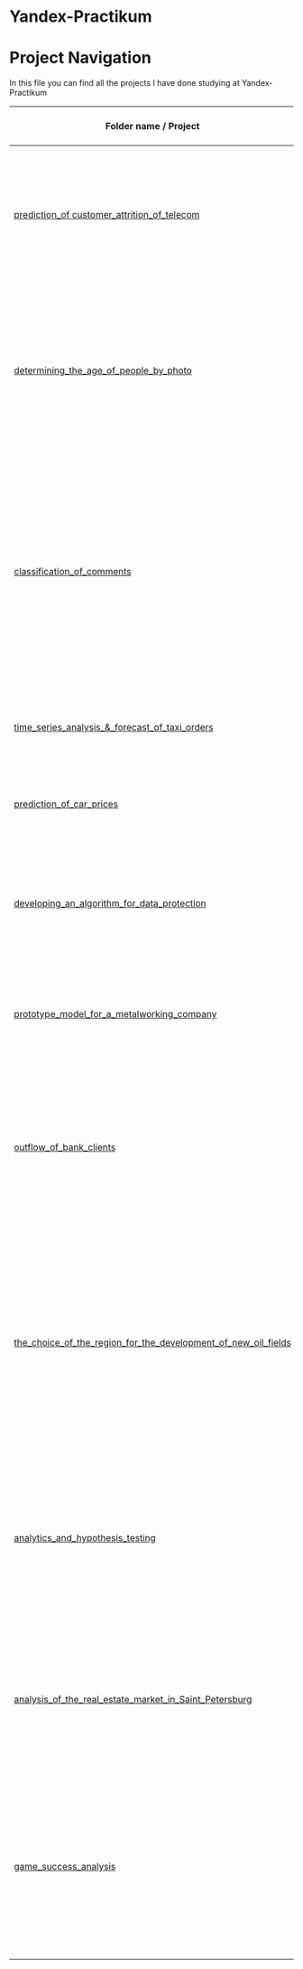 # Yandex-Practikum

# Project Navigation
In this file you can find all the projects I have done studying at Yandex-Practikum 

Folder name / Project |Project objective| Python libraries used
---|---|---
[prediction_of customer_attrition_of_telecom](https://github.com/Yuren293/Yandex-Practikum/tree/main/1.%20prediction_of%20customer_attrition_of_telecom(F))|Based on the data of the mobile operator's customers, analyze the behavior of customers and search for the optimal tariff|pandas, matplotlib, numpy, scipy, math, seaborn, sklearn
 [determining_the_age_of_people_by_photo](https://github.com/Yuren293/Yandex-Practikum/tree/main/2.%20determining_the_age_of_people_by_photo)|Build a model that can determine the approximate age of a person from a photo. There is a set of photos of people with age indication|pandas, keras, matplotlib, seaborn
 [сlassification_of_comments](https://github.com/Yuren293/Yandex-Practikum/tree/main/3.%20%D1%81lassification_of_comments)|Speed up the moderation of comments in the community by automating the assessment of their toxicity, train the model to classify comments into positive and negative|pandas, sklearn, numpy, NLTK, LightGBM, Catboost 
 [time_series_analysis_&_forecast_of_taxi_orders](https://github.com/Yuren293/Yandex-Practikum/tree/main/5.%20time_series_analysis_%26_forecast_of_taxi_orders)|Train a model to predict the number of taxi orders for the next hour|pandas, sklearn, numpy, LightGMB, matplotlib, statsmodels, catboost
 [prediction_of_car_prices](https://github.com/Yuren293/Yandex-Practikum/tree/main/4.%20prediction_of_car_prices)|Train the model to determine the market value of the car|pandas, sklearn, numpy, LightGBM, Catboost
 [developing_an_algorithm_for_data_protection](https://github.com/Yuren293/Yandex-Practikum/tree/main/6.%20developing_an_algorithm_for_data_protection)|To protect the personal information of insurance company clients by the method of data conversion| pandas, seaborn, numpy, sklearn
 [prototype_model_for_a_metalworking_company](https://github.com/Yuren293/Yandex-Practikum/tree/main/7.%20prototype_model_for_a_metalworking_company)|To develop models predicting the recovery rate of gold from gold-bearing ore| pandas, sklearn, numpy, seaborn, matplotlib, math 
 [outflow_of_bank_clients](https://github.com/Yuren293/Yandex-Practikum/tree/main/8.%20outflow_of_bank_clients)|Analyze the outflow of customers from the bank to choose a strategy for working with them (retaining old customers or attracting new customers)| pandas, matplotlib, seaborn, numpy, sklearn, math
 [the_choice_of_the_region_for_the_development_of_new_oil_fields](https://github.com/Yuren293/Yandex-Practikum/tree/main/9.%20the_choice_of_the_region_for_the_development_of_new_il_fields)|Decide in which region to extract oil. Build a machine learning model that will help determine the region where mining will bring the greatest profit with the least risk of losses| pandas, numpy, sklearn, math, matplotlib, seaborn, scipy
 [analytics_and_hypothesis_testing](https://github.com/Yuren293/Yandex-Practikum/tree/main/analytics_and_hypothesis_testing)|To unload and prepare airline data using SQL, to test the hypothesis of the difference in the average demand for tickets during various events|pandas, matplotlib, scipy
 [analysis_of_the_real_estate_market_in_Saint_Petersburg](https://github.com/Yuren293/Yandex-Practikum/tree/main/analysis_of_the_real_estate_market_in_Saint_Petersburg)|Using Yandex service data.Real estate, determine the market value of real estate and typical parameters of apartments| pandas, matplotlib, math
 [game_success_analysis](https://github.com/Yuren293/Yandex-Practikum/tree/main/game_success_analysis)|Using historical data on sales of computer games, user and expert ratings, genres and platforms, to identify patterns that determine the success of the game| pandas, numpy, matplotlib, seaborn, scipy
